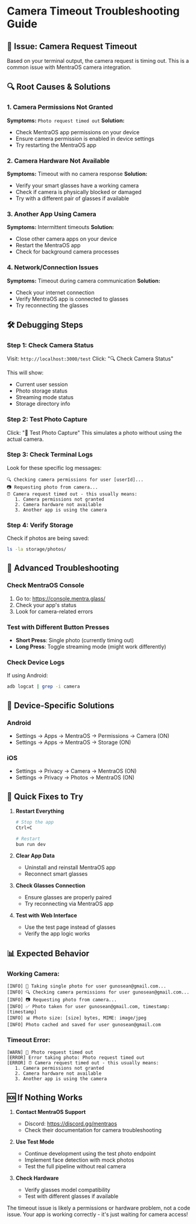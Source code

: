 # Camera Timeout Troubleshooting Guide

## 🚨 **Issue: Camera Request Timeout**

Based on your terminal output, the camera request is timing out. This is a common issue with MentraOS camera integration.

## 🔍 **Root Causes & Solutions**

### **1. Camera Permissions Not Granted**
**Symptoms:** `Photo request timed out`
**Solution:**
- Check MentraOS app permissions on your device
- Ensure camera permission is enabled in device settings
- Try restarting the MentraOS app

### **2. Camera Hardware Not Available**
**Symptoms:** Timeout with no camera response
**Solution:**
- Verify your smart glasses have a working camera
- Check if camera is physically blocked or damaged
- Try with a different pair of glasses if available

### **3. Another App Using Camera**
**Symptoms:** Intermittent timeouts
**Solution:**
- Close other camera apps on your device
- Restart the MentraOS app
- Check for background camera processes

### **4. Network/Connection Issues**
**Symptoms:** Timeout during camera communication
**Solution:**
- Check your internet connection
- Verify MentraOS app is connected to glasses
- Try reconnecting the glasses

## 🛠 **Debugging Steps**

### **Step 1: Check Camera Status**
Visit: `http://localhost:3000/test`
Click: "🔍 Check Camera Status"

This will show:
- Current user session
- Photo storage status
- Streaming mode status
- Storage directory info

### **Step 2: Test Photo Capture**
Click: "🧪 Test Photo Capture"
This simulates a photo without using the actual camera.

### **Step 3: Check Terminal Logs**
Look for these specific log messages:
```
🔍 Checking camera permissions for user [userId]...
📷 Requesting photo from camera...
⏰ Camera request timed out - this usually means:
   1. Camera permissions not granted
   2. Camera hardware not available
   3. Another app is using the camera
```

### **Step 4: Verify Storage**
Check if photos are being saved:
```bash
ls -la storage/photos/
```

## 🔧 **Advanced Troubleshooting**

### **Check MentraOS Console**
1. Go to: https://console.mentra.glass/
2. Check your app's status
3. Look for camera-related errors

### **Test with Different Button Presses**
- **Short Press**: Single photo (currently timing out)
- **Long Press**: Toggle streaming mode (might work differently)

### **Check Device Logs**
If using Android:
```bash
adb logcat | grep -i camera
```

## 📱 **Device-Specific Solutions**

### **Android**
- Settings → Apps → MentraOS → Permissions → Camera (ON)
- Settings → Apps → MentraOS → Storage (ON)

### **iOS**
- Settings → Privacy → Camera → MentraOS (ON)
- Settings → Privacy → Photos → MentraOS (ON)

## 🎯 **Quick Fixes to Try**

1. **Restart Everything**
   ```bash
   # Stop the app
   Ctrl+C
   
   # Restart
   bun run dev
   ```

2. **Clear App Data**
   - Uninstall and reinstall MentraOS app
   - Reconnect smart glasses

3. **Check Glasses Connection**
   - Ensure glasses are properly paired
   - Try reconnecting via MentraOS app

4. **Test with Web Interface**
   - Use the test page instead of glasses
   - Verify the app logic works

## 📊 **Expected Behavior**

### **Working Camera:**
```
[INFO] 📸 Taking single photo for user gunosean@gmail.com...
[INFO] 🔍 Checking camera permissions for user gunosean@gmail.com...
[INFO] 📷 Requesting photo from camera...
[INFO] ✅ Photo taken for user gunosean@gmail.com, timestamp: [timestamp]
[INFO] 📊 Photo size: [size] bytes, MIME: image/jpeg
[INFO] Photo cached and saved for user gunosean@gmail.com
```

### **Timeout Error:**
```
[WARN] 📸 Photo request timed out
[ERROR] Error taking photo: Photo request timed out
[ERROR] ⏰ Camera request timed out - this usually means:
   1. Camera permissions not granted
   2. Camera hardware not available
   3. Another app is using the camera
```

## 🆘 **If Nothing Works**

1. **Contact MentraOS Support**
   - Discord: https://discord.gg/mentraos
   - Check their documentation for camera troubleshooting

2. **Use Test Mode**
   - Continue development using the test photo endpoint
   - Implement face detection with mock photos
   - Test the full pipeline without real camera

3. **Check Hardware**
   - Verify glasses model compatibility
   - Test with different glasses if available

The timeout issue is likely a permissions or hardware problem, not a code issue. Your app is working correctly - it's just waiting for camera access!



